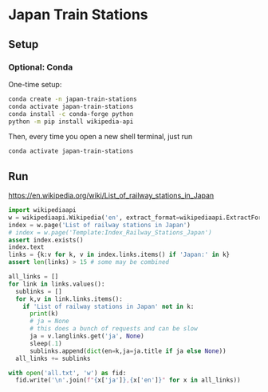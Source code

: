 # Japan Train Stations

## Setup
### Optional: Conda
One-time setup:
```bash
conda create -n japan-train-stations
conda activate japan-train-stations
conda install -c conda-forge python
python -m pip install wikipedia-api
```

Then, every time you open a new shell terminal, just run
```bash
conda activate japan-train-stations
```

## Run
https://en.wikipedia.org/wiki/List_of_railway_stations_in_Japan
```py
import wikipediaapi
w = wikipediaapi.Wikipedia('en', extract_format=wikipediaapi.ExtractFormat.WIKI)
index = w.page('List of railway stations in Japan')
# index = w.page('Template:Index_Railway_Stations_Japan')
assert index.exists()
index.text
links = {k:v for k, v in index.links.items() if 'Japan:' in k}
assert len(links) > 15 # some may be combined

all_links = []
for link in links.values():
  sublinks = []
  for k,v in link.links.items():
    if 'List of railway stations in Japan' not in k:
      print(k)
      # ja = None
      # this does a bunch of requests and can be slow
      ja = v.langlinks.get('ja', None)
      sleep(.1)
      sublinks.append(dict(en=k,ja=ja.title if ja else None))
  all_links += sublinks

with open('all.txt', 'w') as fid:
  fid.write('\n'.join(f"{x['ja']},{x['en']}" for x in all_links))
```
